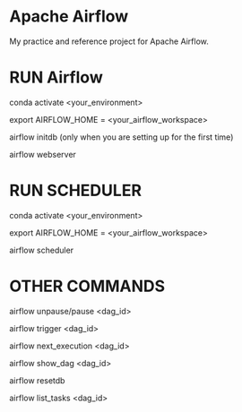 # Apache Airflow
My practice and reference project for Apache Airflow.


# RUN Airflow

conda activate <your_environment>

export AIRFLOW_HOME = <your_airflow_workspace>

airflow initdb (only when you are setting up for the first time)

airflow webserver


# RUN SCHEDULER

conda activate <your_environment>

export AIRFLOW_HOME = <your_airflow_workspace>

airflow scheduler


# OTHER COMMANDS

airflow unpause/pause <dag_id>

airflow trigger <dag_id>

airflow next_execution <dag_id> 

airflow show_dag <dag_id>

airflow resetdb 

airflow list_tasks <dag_id>
